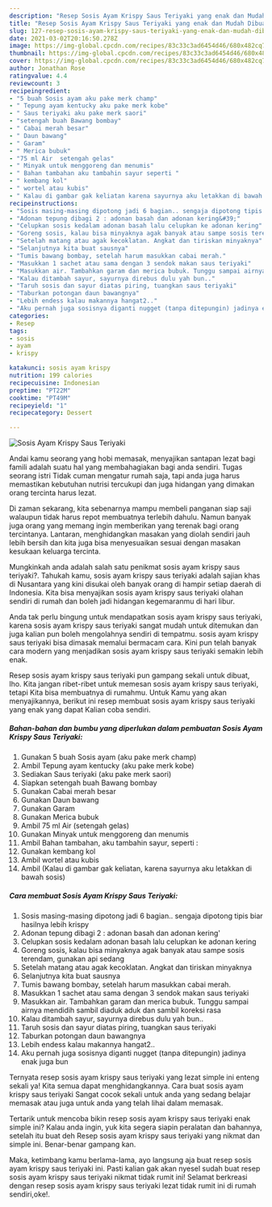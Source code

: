 ```yaml
---
description: "Resep Sosis Ayam Krispy Saus Teriyaki yang enak dan Mudah Dibuat"
title: "Resep Sosis Ayam Krispy Saus Teriyaki yang enak dan Mudah Dibuat"
slug: 127-resep-sosis-ayam-krispy-saus-teriyaki-yang-enak-dan-mudah-dibuat
date: 2021-03-02T20:16:50.278Z
image: https://img-global.cpcdn.com/recipes/83c33c3ad6454d46/680x482cq70/sosis-ayam-krispy-saus-teriyaki-foto-resep-utama.jpg
thumbnail: https://img-global.cpcdn.com/recipes/83c33c3ad6454d46/680x482cq70/sosis-ayam-krispy-saus-teriyaki-foto-resep-utama.jpg
cover: https://img-global.cpcdn.com/recipes/83c33c3ad6454d46/680x482cq70/sosis-ayam-krispy-saus-teriyaki-foto-resep-utama.jpg
author: Jonathan Rose
ratingvalue: 4.4
reviewcount: 3
recipeingredient:
- "5 buah Sosis ayam aku pake merk champ"
- " Tepung ayam kentucky aku pake merk kobe"
- " Saus teriyaki aku pake merk saori"
- "setengah buah Bawang bombay"
- " Cabai merah besar"
- " Daun bawang"
- " Garam"
- " Merica bubuk"
- "75 ml Air  setengah gelas"
- " Minyak untuk menggoreng dan menumis"
- " Bahan tambahan aku tambahin sayur seperti "
- " kembang kol"
- " wortel atau kubis"
- " Kalau di gambar gak keliatan karena sayurnya aku letakkan di bawah sosis"
recipeinstructions:
- "Sosis masing-masing dipotong jadi 6 bagian.. sengaja dipotong tipis biar hasilnya lebih krispy"
- "Adonan tepung dibagi 2 : adonan basah dan adonan kering&#39;"
- "Celupkan sosis kedalam adonan basah lalu celupkan ke adonan kering"
- "Goreng sosis, kalau bisa minyaknya agak banyak atau sampe sosis terendam, gunakan api sedang"
- "Setelah matang atau agak kecoklatan. Angkat dan tiriskan minyaknya"
- "Selanjutnya kita buat sausnya"
- "Tumis bawang bombay, setelah harum masukkan cabai merah."
- "Masukkan 1 sachet atau sama dengan 3 sendok makan saus teriyaki"
- "Masukkan air. Tambahkan garam dan merica bubuk. Tunggu sampai airnya mendidih sambil diaduk aduk dan sambil koreksi rasa"
- "Kalau ditambah sayur, sayurnya direbus dulu yah bun.."
- "Taruh sosis dan sayur diatas piring, tuangkan saus teriyaki"
- "Taburkan potongan daun bawangnya"
- "Lebih endess kalau makannya hangat2.."
- "Aku pernah juga sosisnya diganti nugget (tanpa ditepungin) jadinya enak juga bun"
categories:
- Resep
tags:
- sosis
- ayam
- krispy

katakunci: sosis ayam krispy 
nutrition: 199 calories
recipecuisine: Indonesian
preptime: "PT22M"
cooktime: "PT49M"
recipeyield: "1"
recipecategory: Dessert

---
```



![Sosis Ayam Krispy Saus Teriyaki](https://img-global.cpcdn.com/recipes/83c33c3ad6454d46/680x482cq70/sosis-ayam-krispy-saus-teriyaki-foto-resep-utama.jpg)

Andai kamu seorang yang hobi memasak, menyajikan santapan lezat bagi famili adalah suatu hal yang membahagiakan bagi anda sendiri. Tugas seorang istri Tidak cuman mengatur rumah saja, tapi anda juga harus memastikan kebutuhan nutrisi tercukupi dan juga hidangan yang dimakan orang tercinta harus lezat.

Di zaman  sekarang, kita sebenarnya mampu membeli panganan siap saji walaupun tidak harus repot membuatnya terlebih dahulu. Namun banyak juga orang yang memang ingin memberikan yang terenak bagi orang tercintanya. Lantaran, menghidangkan masakan yang diolah sendiri jauh lebih bersih dan kita juga bisa menyesuaikan sesuai dengan masakan kesukaan keluarga tercinta. 



Mungkinkah anda adalah salah satu penikmat sosis ayam krispy saus teriyaki?. Tahukah kamu, sosis ayam krispy saus teriyaki adalah sajian khas di Nusantara yang kini disukai oleh banyak orang di hampir setiap daerah di Indonesia. Kita bisa menyajikan sosis ayam krispy saus teriyaki olahan sendiri di rumah dan boleh jadi hidangan kegemaranmu di hari libur.

Anda tak perlu bingung untuk mendapatkan sosis ayam krispy saus teriyaki, karena sosis ayam krispy saus teriyaki sangat mudah untuk ditemukan dan juga kalian pun boleh mengolahnya sendiri di tempatmu. sosis ayam krispy saus teriyaki bisa dimasak memalui bermacam cara. Kini pun telah banyak cara modern yang menjadikan sosis ayam krispy saus teriyaki semakin lebih enak.

Resep sosis ayam krispy saus teriyaki pun gampang sekali untuk dibuat, lho. Kita jangan ribet-ribet untuk memesan sosis ayam krispy saus teriyaki, tetapi Kita bisa membuatnya di rumahmu. Untuk Kamu yang akan menyajikannya, berikut ini resep membuat sosis ayam krispy saus teriyaki yang enak yang dapat Kalian coba sendiri.

<!--inarticleads1-->

##### Bahan-bahan dan bumbu yang diperlukan dalam pembuatan Sosis Ayam Krispy Saus Teriyaki:

1. Gunakan 5 buah Sosis ayam (aku pake merk champ)
1. Ambil  Tepung ayam kentucky (aku pake merk kobe)
1. Sediakan  Saus teriyaki (aku pake merk saori)
1. Siapkan setengah buah Bawang bombay
1. Gunakan  Cabai merah besar
1. Gunakan  Daun bawang
1. Gunakan  Garam
1. Gunakan  Merica bubuk
1. Ambil 75 ml Air  (setengah gelas)
1. Gunakan  Minyak untuk menggoreng dan menumis
1. Ambil  Bahan tambahan, aku tambahin sayur, seperti :
1. Gunakan  kembang kol
1. Ambil  wortel atau kubis
1. Ambil  (Kalau di gambar gak keliatan, karena sayurnya aku letakkan di bawah sosis)




<!--inarticleads2-->

##### Cara membuat Sosis Ayam Krispy Saus Teriyaki:

1. Sosis masing-masing dipotong jadi 6 bagian.. sengaja dipotong tipis biar hasilnya lebih krispy
1. Adonan tepung dibagi 2 : adonan basah dan adonan kering&#39;
1. Celupkan sosis kedalam adonan basah lalu celupkan ke adonan kering
1. Goreng sosis, kalau bisa minyaknya agak banyak atau sampe sosis terendam, gunakan api sedang
1. Setelah matang atau agak kecoklatan. Angkat dan tiriskan minyaknya
1. Selanjutnya kita buat sausnya
1. Tumis bawang bombay, setelah harum masukkan cabai merah.
1. Masukkan 1 sachet atau sama dengan 3 sendok makan saus teriyaki
1. Masukkan air. Tambahkan garam dan merica bubuk. Tunggu sampai airnya mendidih sambil diaduk aduk dan sambil koreksi rasa
1. Kalau ditambah sayur, sayurnya direbus dulu yah bun..
1. Taruh sosis dan sayur diatas piring, tuangkan saus teriyaki
1. Taburkan potongan daun bawangnya
1. Lebih endess kalau makannya hangat2..
1. Aku pernah juga sosisnya diganti nugget (tanpa ditepungin) jadinya enak juga bun




Ternyata resep sosis ayam krispy saus teriyaki yang lezat simple ini enteng sekali ya! Kita semua dapat menghidangkannya. Cara buat sosis ayam krispy saus teriyaki Sangat cocok sekali untuk anda yang sedang belajar memasak atau juga untuk anda yang telah lihai dalam memasak.

Tertarik untuk mencoba bikin resep sosis ayam krispy saus teriyaki enak simple ini? Kalau anda ingin, yuk kita segera siapin peralatan dan bahannya, setelah itu buat deh Resep sosis ayam krispy saus teriyaki yang nikmat dan simple ini. Benar-benar gampang kan. 

Maka, ketimbang kamu berlama-lama, ayo langsung aja buat resep sosis ayam krispy saus teriyaki ini. Pasti kalian gak akan nyesel sudah buat resep sosis ayam krispy saus teriyaki nikmat tidak rumit ini! Selamat berkreasi dengan resep sosis ayam krispy saus teriyaki lezat tidak rumit ini di rumah sendiri,oke!.

